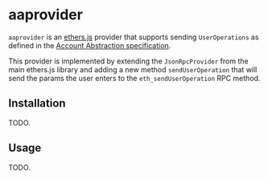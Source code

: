 # aaprovider
`aaprovider` is an [ethers.js](https://github.com/ethers-io/ethers.js) provider that supports sending `UserOperations` as defined in the [Account Abstraction specification](https://github.com/ethereum/EIPs/blob/3fd65b1a782912bfc18cb975c62c55f733c7c96e/EIPS/eip-4337.md). 

This provider is implemented by extending the `JsonRpcProvider` from the main ethers.js library and adding a new method `sendUserOperation` that will send the params the user enters to the `eth_sendUserOperation`  RPC method.

## Installation

TODO.

## Usage

TODO.
